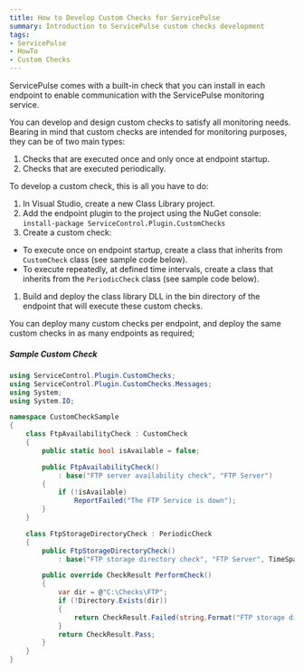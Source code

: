 ```yaml
---
title: How to Develop Custom Checks for ServicePulse
summary: Introduction to ServicePulse custom checks development
tags:
- ServicePulse
- HowTo
- Custom Checks
---
```


ServicePulse comes with a built-in check that you can install in each endpoint to enable communication with the ServicePulse monitoring service.

You can develop and design custom checks to satisfy all monitoring needs. Bearing in mind that custom checks are intended for monitoring purposes, they can be of two main types:

1. Checks that are executed once and only once at endpoint startup.
1. Checks that are executed periodically.

To develop a custom check, this is all you have to do:

1. In Visual Studio, create a new Class Library project.
1. Add the endpoint plugin to the project using the NuGet console:
	`install-package ServiceControl.Plugin.CustomChecks`
1. Create a custom check:
  * To execute once on endpoint startup, create a class that inherits from `CustomCheck` class (see sample code below).
  * To execute repeatedly, at defined time intervals, create a class that inherits from the `PeriodicCheck` class (see sample code below).
1. Build and deploy the class library DLL in the bin directory of the endpoint that will execute these custom checks.

You can deploy many custom checks per endpoint, and deploy the same custom checks in as many endpoints as required;

##### Sample Custom Check

```C#
using ServiceControl.Plugin.CustomChecks;
using ServiceControl.Plugin.CustomChecks.Messages;
using System;
using System.IO;

namespace CustomCheckSample
{
    class FtpAvailabilityCheck : CustomCheck
    {
        public static bool isAvailable = false;

        public FtpAvailabilityCheck()
            : base("FTP server availability check", "FTP Server") 
        {
            if (!isAvailable) 
                ReportFailed("The FTP Service is down");
        }
    }

    class FtpStorageDirectoryCheck : PeriodicCheck
    {
        public FtpStorageDirectoryCheck() 
            : base("FTP storage directory check", "FTP Server", TimeSpan.FromSeconds(5)){}

        public override CheckResult PerformCheck()
        {
            var dir = @"C:\Checks\FTP";
            if (!Directory.Exists(dir))
            {
                return CheckResult.Failed(string.Format("FTP storage directory '{0}' does not exist", dir));                
            }
            return CheckResult.Pass;
        }
    }
}
```
